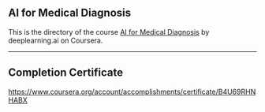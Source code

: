 ## AI for Medical Diagnosis

This is the directory of the course [AI for Medical Diagnosis](https://www.coursera.org/learn/ai-for-medical-diagnosis/) by deeplearning.ai on Coursera.

---

## Completion Certificate
https://www.coursera.org/account/accomplishments/certificate/B4U69RHNHABX
